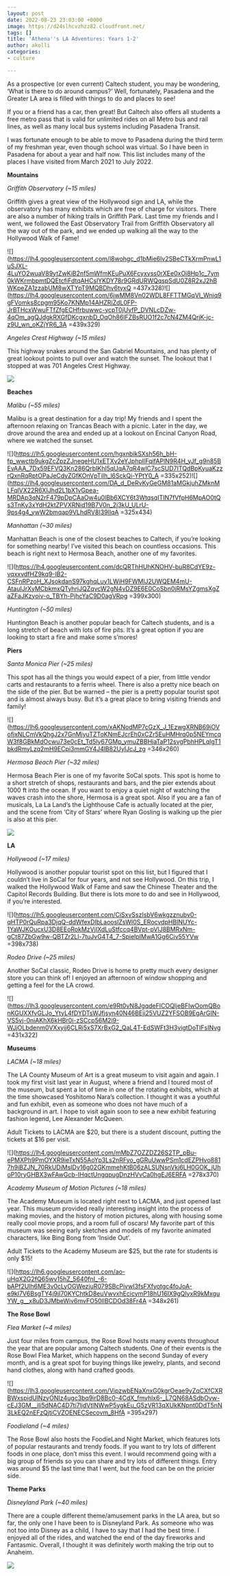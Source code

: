 ```yaml
---
layout: post
date: 2022-08-23 23:03:00 +0000
image: https://d24slhcvzhzz82.cloudfront.net/
tags: []
title: 'Athena''s LA Adventures: Years 1-2'
author: akolli
categories:
- culture

---
```

As a prospective (or even current) Caltech student, you may be wondering, ‘What is there to do around campus?’ Well, fortunately, Pasadena and the Greater LA area is filled with things to do and places to see!

If you or a friend has a car, then great! But Caltech also offers all students a free metro pass that is valid for unlimited rides on all Metro bus and rail lines, as well as many local bus systems including Pasadena Transit.

I was fortunate enough to be able to move to Pasadena during the third term of my freshman year, even though school was virtual. So I have been in Pasadena for about a year and half now. This list includes many of the places I have visited from March 2021 to July 2022.

**Mountains**

_Griffith Observatory (\~15 miles)_

Griffith gives a great view of the Hollywood sign and LA, while the observatory has many exhibits which are free of charge for visitors. There are also a number of hiking trails in Griffith Park. Last time my friends and I went, we followed the East Observatory Trail from Griffith Observatory all the way out of the park, and we ended up walking all the way to the Hollywood Walk of Fame!

![](https://lh4.googleusercontent.com/l8wohgc_d1bMie6lv2SBeCTkXrmPnwL1uSJXL-4LuYO2wuaV89ytZwKiB2nf5mWfmKEuPuX6Fcyxyss0rXEe0xOi8Hp1c_7ym0kWKrmbpmtDQEtcfiFdtqAHCslYKDY78r9GRdURWQqspSdU0Z8R2xJ2hBWKpeZA1zzabUM8wXTYpT9MQBDhv6tyxQ =437x328)![](https://lh4.googleusercontent.com/6jwMM8Vn02WDL8FFTTMGqVI_Wniq9gFVomks8cpgm95Ko7KNMp14AHZRiZdL0FP-JrBTHcxWwuFTfZfgECHfrbuwwc-ycpT0jUyfP_DVNLcDZw-4qOm_agQJdgkRXGfDKcgxnbD_OqOh86lFZBsRUO1f2c7cN4ZM4QrjK-jc-z9U_wn_oKZjYR6_3A =439x329)

_Angeles Crest Highway (\~15 miles)_

This highway snakes around the San Gabriel Mountains, and has plenty of great lookout points to pull over and watch the sunset. The lookout that I stopped at was 701 Angeles Crest Highway.

![](https://d24slhcvzhzz82.cloudfront.net/images/2022/athena/adventures/Angeles%20Highway.jpg)

**Beaches**

_Malibu (\~55 miles)_

Malibu is a great destination for a day trip! My friends and I spent the afternoon relaxing on Trancas Beach with a picnic. Later in the day, we drove around the area and ended up at a lookout on Encinal Canyon Road, where we watched the sunset.

![](https://lh5.googleusercontent.com/hgxnbikSXsh56h_bH-fp_wwctb9ukgZcZpzZJneqeHU1xETXv2eYJphpIlFqifAPlN9R4H_yJf_g9n85BEvAAA_7Dx59EFVQ3Kn286QrbIKhl5qUqA7qR4wlC7scSUD7ITQdBpKyuaKzzrQxnRqRptOPaJeCdyZGfKOnVpTiIh_l6SckQi-YPtY0_A =335x252)![](https://lh4.googleusercontent.com/DA_d_DeRvKyGeGM81aMGkjuhZMknMLFqlVX22R6XIJhd2L1bX1vGpea-MRDAp3qN2rF479pDpCAaOw4u0lBb6XCY6t3WtqsqITIN7fVfpH6MpAO0tQs3TnKy3xYdH2ktZPVXRNid19B7V0n_2j3kU_ULrU-9ps4g4_ywW2bmqap9VLhdRV8I39lIqA =325x434)

_Manhattan (\~30 miles)_

Manhattan Beach is one of the closest beaches to Caltech, if you’re looking for something nearby! I’ve visited this beach on countless occasions. This beach is right next to Hermosa Beach, another one of my favorites.

![](https://lh4.googleusercontent.com/dcQRThHUhKNOHV-buR8CdYE9z-vqxxvdfHZ9kq9-IB2-CSFnRPzoH_XJsokdanS97kghqLuy1LWiH9FWMlJ2UWQEM4mU-AtauIJrXyMCbkmxQTyhriJQZqvcW2gN4vDZ9E6E0CoSbn0jRMsYZgmsXgZaZFaJKzyoiv-o_TBYh-PjhcYaC9D0agVRpg =399x300)

_Huntington (\~50 miles)_

Huntington Beach is another popular beach for Caltech students, and is a long stretch of beach with lots of fire pits. It’s a great option if you are looking to start a fire and make some s’mores!

**Piers**

_Santa Monica Pier (\~25 miles)_

This spot has all the things you would expect of a pier, from little vendor carts and restaurants to a ferris wheel. There is also a pretty nice beach on the side of the pier. But be warned – the pier is a pretty popular tourist spot and is almost always busy. But it’s a great place to bring visiting friends and family!

![](https://lh6.googleusercontent.com/xAKNodMP7cGzX_J_1EzwgXRNB69iOVofjxNLCmVkQhgJ2x7GnMjyuTZToKNmEJcrEh0xCZr5EuHMHrq0p5NEYmcqW3f8GBkMdOcwu73e0cEt_Td5ly67GMp_ymuZBBHjaTaP12svgPbhHPLqlgT1bkdRmyLzq2mH9ECpi3mmGY4J4lB82UyIJcJ_zg =346x260)

_Hermosa Beach Pier (\~32 miles)_

Hermosa Beach Pier is one of my favorite SoCal spots. This spot is home to a short stretch of shops, restaurants and bars, and the pier extends about 1000 ft into the ocean. If you want to enjoy a quiet night of watching the waves crash into the shore, Hermosa is a great spot. Also if you are a fan of musicals, La La Land’s the Lighthouse Cafe is actually located at the pier, and the scene from ‘City of Stars’ where Ryan Gosling is walking up the pier is also at this pier.

![](https://d24slhcvzhzz82.cloudfront.net/images/2022/athena/adventures/Hermosa.JPG)

**LA**

_Hollywood (\~17 miles)_

Hollywood is another popular tourist spot on this list, but I figured that I couldn’t live in SoCal for four years, and not see Hollywood. On this trip, I walked the Hollywood Walk of Fame and saw the Chinese Theater and the Capitol Records Building. But there is lots more to do and see in Hollywood, if you’re interested.

![](https://lh5.googleusercontent.com/CiSxvSszIsbV6wkgzznubv0-qHTP0rQuRpa3DjqQ-ddWfexDIbLaooslZsWI0S_ERocvdpHBINUYc-1YaWJKOucxU3D8EEoRokMzVjIXdLuStfccq4BVpt-pVlJ8BMRxNm-gCt87ZbGw9w-QBTZr2Ll-7tuJvG4T4_7-SpielpIMwA1Gg6Civ55YVw =398x738)

_Rodeo Drive (\~25 miles)_

Another SoCal classic, Rodeo Drive is home to pretty much every designer store you can think of! I enjoyed an afternoon of window shopping and getting a feel for the LA crowd.

![](https://lh3.googleusercontent.com/e9Rt0vN8JgqdeFICOQljeBFIwOomQBonKGUXXfvGLJo_YtyL4fDYDTsWJfjsyn40N46BEji25VUZ2YFSOB9EgArGIN-VS5vj-0niAKhX6kHBr0i-zSCcp56M2i9-WJjOLbdenm0VXxyij6CLRi5xS7XrBxG2_QaL4T-EdSWFt3H3vigtDoTIFsINvg =431x322)

**Museums**

_LACMA (\~18 miles)_

The LA County Museum of Art is a great museum to visit again and again. I took my first visit last year in August, where a friend and I toured most of the museum, but spent a lot of time in one of the rotating exhibits, which at the time showcased Yoshitomo Nara’s collection. I thought it was a youthful and fun exhibit, even as someone who does not have much of a background in art. I hope to visit again soon to see a new exhibit featuring fashion legend, Lee Alexander McQueen.

Adult Tickets to LACMA are $20, but there is a student discount, putting the tickets at $16 per visit.

![](https://lh4.googleusercontent.com/mMbZ7OZZDZ26S2TP_pBu-ePMXPh9PmOYXR9ieTxN55AoYp3Ls2nRFyo_gGRuUwwPSm1cdEZPHvo8817h9iBZJN_70RkUDiMsIDv16g02GKmmehKtB06zALSUNsnVkj6LH0GOK_jUhoP10ryGHBX3wFAwGcb-IHqctUngqpugDnzHVvCa0hgEJ6ERFA =278x370)

_Academy Museum of Motion Pictures (\~18 miles)_

The Academy Museum is located right next to LACMA, and just opened last year. This museum provided really interesting insight into the process of making movies, and the history of motion pictures, along with housing some really cool movie props, and a room full of oscars! My favorite part of this museum was seeing early sketches and models of my favorite animated characters, like Bing Bong from ‘Inside Out’.

Adult Tickets to the Academy Museum are $25, but the rate for students is only $15!

![](https://lh6.googleusercontent.com/ao-uHqX2G2fQ65wv15hZ_5640fnI_-6-bAPf2Ulh6ME3v0cLyOGWezjuR079SBcPivwI3fsFXfyotgc4foJoA-e9kl7V6BsgTY4j9jI70KYChtkD8euVwvxhEcicymP18hU16IX9gQlyxR9kMxguYW_g__x8uD3JMbeWiv6mvFO50llBCDOd38Fr4A =348x261)

**The Rose Bowl**

_Flea Market (\~4 miles)_

Just four miles from campus, the Rose Bowl hosts many events throughout the year that are popular among Caltech students. One of their events is the Rose Bowl Flea Market, which happens on the second Sunday of every month, and is a great spot for buying things like jewelry, plants, and second hand clothes, along with hand crafted goods.

![](https://lh3.googleusercontent.com/VipzwbENaXnxG0kgrOeae9yZqCXfCXRBWxspidUlNzyONIz4ugc3bq9irD8Bc0-4CdX_fmyhlx6-_L7QN68ASdbOyw-cEJ3GM__iIi5dNAC4D7ti7ljdVtlNWwP5ygkEu_G5zVR13qXUkKNpnt0DdT5nN3LkEQ2nEFzQjtiCVZOENECSecovm_8HfA =395x297)

_Foodieland (\~4 miles)_

The Rose Bowl also hosts the FoodieLand Night Market, which features lots of popular restaurants and trendy foods. If you want to try lots of different foods in one place, don’t miss this event. I would recommend going with a big group of friends so you can share and try lots of different things. Entry was around $5 the last time that I went, but the food can be on the pricier side.

**Theme Parks**

_Disneyland Park (\~40 miles)_

There are a couple different theme/amusement parks in the LA area, but so far, the only one I have been to is Disneyland Park. As someone who was not too into Disney as a child, I have to say that I had the best time. I enjoyed all of the rides, and watched the end of the day fireworks and Fantasmic. Overall, I thought it was definitely worth making the trip out to Anaheim.

![](https://d24slhcvzhzz82.cloudfront.net/images/2022/athena/adventures/disney.JPG)